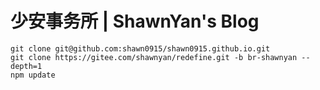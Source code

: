 # 少安事务所 | ShawnYan's Blog

```shell
git clone git@github.com:shawn0915/shawn0915.github.io.git
git clone https://gitee.com/shawnyan/redefine.git -b br-shawnyan --depth=1
npm update
```
